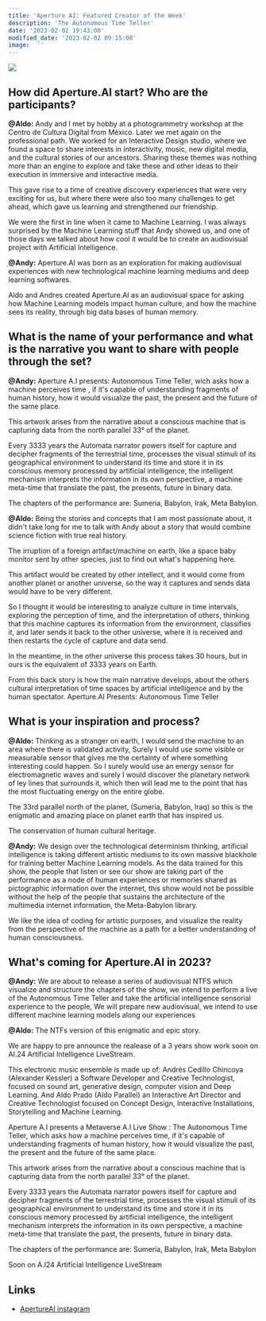 ```yaml
---
title: 'Aperture AI: Featured Creator of the Week'
description: 'The Autonomous Time Teller'
date: '2023-02-02 19:43:00'
modified_date: '2023-02-02 09:15:00'
image: 	''
---
```

<!-- image: /assets/images/posts/random-img.jpg -->

<img className='blog-splash-image' src='https://eden-art.s3.amazonaws.com/ai24/AI24_ApertureAI_Thumbnail_1200x720.png' style='max-width: 500px; margin: 0 auto' />

## How did Aperture.AI start? Who are the participants? 

**@Aldo:**
Andy and I met by hobby at a photogrammetry workshop at the Centro de Cultura Digital from México. Later we met again on the professional path. We worked for an Interactive Design studio, where we found a space to share interests in interactivity, music, new digital media, and the cultural stories of our ancestors. Sharing these themes was nothing more than an engine to explore and take these and other ideas to their execution in immersive and interactive media.

This gave rise to a time of creative discovery experiences that were very exciting for us, but where there were also too many challenges to get ahead, which gave us learning and strengthened our friendship.

We were the first in line when it came to Machine Learning. I was always surprised by the Machine Learning stuff that Andy showed us, and one of those days we talked about how cool it would be to create an audiovisual project with Artificial Intelligence.


**@Andy:**
Aperture.AI was born as an exploration for making audiovisual experiences with new technological machine learning mediums and deep learning softwares.

Aldo and Andres created Aperture.AI as an audiovisual space for asking how Machine Learning models impact human culture, and how the machine sees its reality, through big data bases of human memory.

## What is the name of your performance and what is the narrative you want to share with people through the set? 

**@Andy:**
Aperture A.I presents: Autonomous Time Teller, wich asks how a machine perceives time , if it's capable of understanding fragments of human history, how it would visualize the past, the present and the future of the same place.

This artwork arises from the narrative about a conscious machine that is capturing data from the north parallel 33° of the planet.

Every 3333 years the Automata narrator powers itself for capture and decipher fragments of the terrestrial time, processes the visual stimuli of its geographical environment to understand its time and store it in its conscious memory processed by artificial intelligence, the intelligent mechanism interprets the information in its own perspective, a machine meta-time that translate the past, the presents, future in binary data. 

The chapters of the performance are: Sumeria, Babylon, Irak, Meta Babylon.

**@Aldo:** 
Being the stories and concepts that I am most passionate about, it didn't take long for me to talk with Andy about a story that would combine science fiction with true real history.

The irruption of a foreign artifact/machine on earth, like a space baby monitor sent by other species, just to find out what's happening here.

This artifact would be created by other intellect, and it would come from another planet or another universe, so the way it captures and sends data would have to be very different.

So I thought it would be interesting to analyze culture in time intervals, exploring the perception of time, and the interpretation of others, thinking that this machine captures its information from the environment, classifies it, and later sends it back to the other universe, where it is received and then restarts the cycle of capture and data send.

In the meantime, in the other universe this process takes 30 hours, but in ours is the equivalent of 3333 years on Earth.

From this back story is how the main narrative develops, about the others cultural interpretation of time spaces by artificial intelligence and by the human spectator.
Aperture.AI Presents: Autonomous Time Teller

## What is your inspiration and process? 

**@Aldo:**
Thinking as a stranger on earth, 
I would send the machine to an area where there is validated activity, 
Surely I would use some visible or measurable sensor that gives me the certainty of where something interesting could happen.
So I surely would use an energy sensor for electromagnetic waves and surely I would discover the planetary network of ley lines that surrounds it, which then will lead me to the point that has the most fluctuating energy on the entire globe.

The 33rd parallel north of the planet, (Sumeria, Babylon, Iraq) so this is the enigmatic and amazing place on planet earth that has inspired us.

The conservation of human cultural heritage.

**@Andy:**
We design over the technological determinism thinking, artificial intelligence is taking different artistic mediums to its own massive blackhole for training better Machine Learning models. As the data trained for this show, the people that listen or see our show are taking part of the performance as a node of human experiences or memories shared as pictographic information over the internet, this show would not be possible without the help of the people that sustains the architecture of the multimedia internet information, the Meta-Babylon library.

We like the idea of coding for artistic purposes, and visualize the reality from the perspective of the machine as a path for a better understanding of human consciousness.

## What's coming for Aperture.AI in 2023? 

**@Andy:**
We are about to release a series of audiovisual NTFS which visualize and structure the chapters of the show, we intend to perform a live of the Autonomous Time Teller and take the artificial intelligence sensorial experience to the people, We will prepare new audiovisual, we intend to use different machine learning models along our experiences

**@Aldo:**
The NTFs version of this enigmatic and epic story.


We are happy to pre announce the realease of a 3 years show work soon on AI.24 Artificial Intelligence LiveStream.

This electronic music ensemble is made up of:
Andrés Cedillo Chincoya (Alexander Kessler) a Software Developer and Creative Technologist, focused on sound art, generative design, computer vision and Deep Learning. 
And Aldo Prado (Aldo Parallel) an Interactive Art Director and Creative Technologist focused on Concept Design, Interactive Installations, Storytelling and Machine Learning.


 Aperture A.I presents a Metaverse A.I Live Show : The Autonomous Time Teller, which asks how a machine perceives time, if it's capable of understanding fragments of human history, how it would visualize the past, the present and the future of the same place.

This artwork arises from the narrative about a conscious machine that is capturing data from the north parallel 33° of the planet.

Every 3333 years the Automata narrator powers itself for capture and decipher fragments of the terrestrial time, processes the visual stimuli of its geographical environment to understand its time and store it in its conscious memory processed by artificial intelligence, the intelligent mechanism interprets the information in its own perspective, a machine meta-time that translate the past, the presents, future in binary data. 

The chapters of the performance are: Sumeria, Babylon, Irak, Meta Babylon


Soon on A.I24 Artificial Intelligence LiveStream

## Links

- [ApertureAI instagram](https://www.instagram.com/aperture.ai/)

<!-- ## Bios

### **Andy Cedillo** is a Miami-based curator, artist, and art editor

Bio 1

- [Website](https://aimeerubensteen.com/)
- [Twitter](https://twitter.com/aimeedotnet)

### **Aldo Paralel** is a scientist, engineer, and musician.

Bio 2

- [Website](http://research-josh.com/)
- [Twitter](https://twitter.com/dr_slurp_) -->